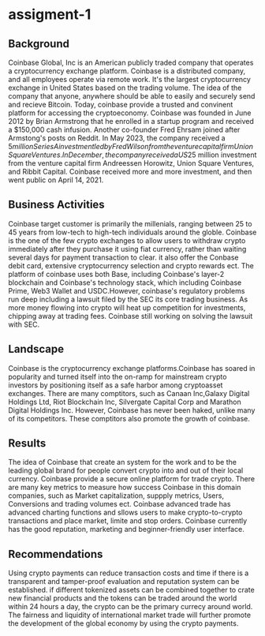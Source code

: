 # assigment-1

## Background

Coinbase Global, Inc is an American publicly traded company that operates a cryptocurrency exchange platform. Coinbase is a distributed company, and all employees operate via remote work. It's the largest cryptocurrency exchange in United States based on the trading volume. The idea of the company that anyone, anywhere should be able to easily and securely send and recieve Bitcoin. Today, coinbase provide a trusted and convinent platform for accessing the cryptoeconomy. Coinbase was founded in June 2012 by Brian Armstrong that he enrolled in a startup program and received a $150,000 cash infusion. Another co-founder Fred Ehrsam joined after Armstong's posts on Reddit. In May 2023, the company received a $5   million Series A investment led by Fred Wilson from the venture capital firm Union Square Ventures.In December, the company received a US$25 million investment from the venture capital firm Andreessen Horowitz, Union Square Ventures, and Ribbit Capital. Coinbase received more and more investment, and then went public on April 14, 2021. 

## Business Activities

Coinbase target customer is primarily the millenials, ranging between 25 to 45 years from low-tech to high-tech individuals around the globle. Coinbase is the one of the few crypto exchanges to allow users to withdraw crypto immediately after they purchase it using fiat currency, rather than waiting several days for payment transaction to clear. it also offer the Conbase debit card, extensive cryptocurrency selection and crypto rewards ect. The platform of coinbase uses both Base, including Coinbase's layer-2 blockchain and Coinbase's technology stack, which including Coinbase Prime, Web3 Wallet and USDC.However, coinbase's regulatory problems run deep including a lawsuit filed by the SEC its core trading business. As more money flowing into crypto will heat up competition for investments, chipping away at trading fees. Coinbase still working on solving the lawsuit with SEC. 

## Landscape

Coinbase is the cryptocurrency exchange platforms.Coinbase has soared in popularity and turned itself into the on-ramp for mainstream crypto investors by positioning itself as a safe harbor among cryptoasset exchanges. There are many comptitors, such as Canaan Inc,Galaxy Digital Holdings Ltd, Riot Blockchain Inc, Silvergate Capital Corp and Marathon Digital Holdings Inc. However, Coinbase has never been haked, unlike many of its competitors. These comptitors also promote the growth of coinbase. 

## Results

The idea of Coinbase that create an system for the work and to be the leading global brand for people convert crypto into and out of their local currency. Coinbase provide a secure online platform for trade crypto. There are many key metrics to measure how success Coinbase in this domain companies, such as Market capitalization, suppply metrics, Users, Conversions and trading volumes ect. Coinbase advanced trade has advanced charting functions and sllows users to make crypto-to-crypto transactions and place market, limite and stop orders. Coinbase currently has the good reputation, marketing and beginner-friendly user interface. 

## Recommendations

Using crypto payments can reduce transaction costs and time if there is a transparent and tamper-proof evaluation and reputation system can be established. if different tokenized assets can be combined together to crate new financial products and the tokens can be traded around the world within 24 hours a day, the crypto can be the primary currecy around world. The fairness and liquidity of international market trade will further promote the development of the global economy by using the crypto payments. 
